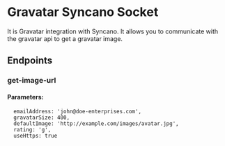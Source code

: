 # Gravatar Syncano Socket

It is Gravatar integration with Syncano. It allows you to communicate with the gravatar api to get a gravatar image.

## Endpoints

### get-image-url

#### Parameters:

      emailAddress: 'john@doe-enterprises.com',
      gravatarSize: 400,
      defaultImage: 'http://example.com/images/avatar.jpg',
      rating: 'g',
      useHttps: true

